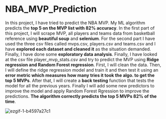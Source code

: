 # NBA_MVP_Prediction
In this project, I have tried to predict the NBA MVP. My ML algorithm predicts the **top 5 on the MVP list with 82% accuracy**. In the first part of this project, I will scrape MVP, all players and teams data from basketball reference using **beautiful soup** and **selenium**. For the second part I have used the three csv files called mvps.csv, players.csv and teams.csv and I have **explored each dataset and cleaned it** as the situation demanded. Finally, I have done some **exploratory data analysis**. Finally, I have looked at the csv file player_mvp_stats.csv and try to predict the MVP using **Ridge regression and Random Forest regression**. First, I will clean the data. Then, I will define the ridge regression model and train it and then test it using an **error metric which measures how many tries it took the algo. to get the top 5 MVPs**. After that, I will create a **back testing** function that tests the model for all the previous years. Finally I will add some new predictors to improve the model and apply Random Forest Rgression to improve the predictions. **The algorithm correctly predicts the top 5 MVPs 82% of the time**.



![ezgif-1-b4597a27c1](https://github.com/mayank8893/NBA_MVP_Prediction/assets/69361645/bd58bca0-0951-472e-9b40-756dadc540d0)
